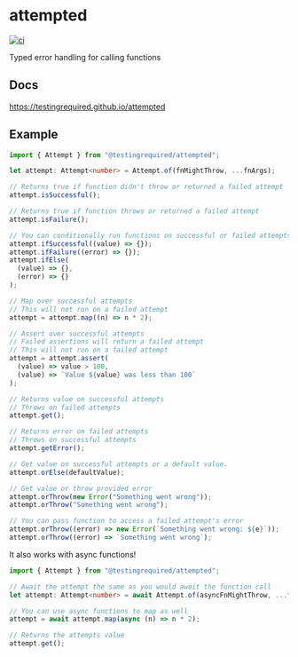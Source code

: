 # attempted

[![ci](https://github.com/testingrequired/attempted/actions/workflows/ci.yml/badge.svg)](https://github.com/testingrequired/attempted/actions/workflows/ci.yml)

Typed error handling for calling functions

## Docs

https://testingrequired.github.io/attempted

## Example

```typescript
import { Attempt } from "@testingrequired/attempted";

let attempt: Attempt<number> = Attempt.of(fnMightThrow, ...fnArgs);

// Returns true if function didn't throw or returned a failed attempt
attempt.isSuccessful();

// Returns true if function throws or returned a failed attempt
attempt.isFailure();

// You can conditionally run functions on successful or failed attempts
attempt.ifSuccessful((value) => {});
attempt.ifFailure((error) => {});
attempt.ifElse(
  (value) => {},
  (error) => {}
);

// Map over successful attempts
// This will not run on a failed attempt
attempt = attempt.map((n) => n * 2);

// Assert over successful attempts
// Failed assertions will return a failed attempt
// This will not run on a failed attempt
attempt = attempt.assert(
  (value) => value > 100,
  (value) => `Value ${value} was less than 100`
);

// Returns value on successful attempts
// Throws on failed attempts
attempt.get();

// Returns error on failed attempts
// Throws on successful attempts
attempt.getError();

// Get value on successful attempts or a default value.
attempt.orElse(defaultValue);

// Get value or throw provided error
attempt.orThrow(new Error("Something went wrong"));
attempt.orThrow("Something went wrong");

// You can pass function to access a failed attempt's error
attempt.orThrow((error) => new Error(`Something went wrong: ${e}`));
attempt.orThrow((error) => `Something went wrong`);
```

It also works with async functions!

```typescript
import { Attempt } from "@testingrequired/attempted";

// Await the attempt the same as you would await the function call
let attempt: Attempt<number> = await Attempt.of(asyncFnMightThrow, ...fnArgs);

// You can use async functions to map as well
attempt = await attempt.map(async (n) => n * 2);

// Returns the attempts value
attempt.get();
```

